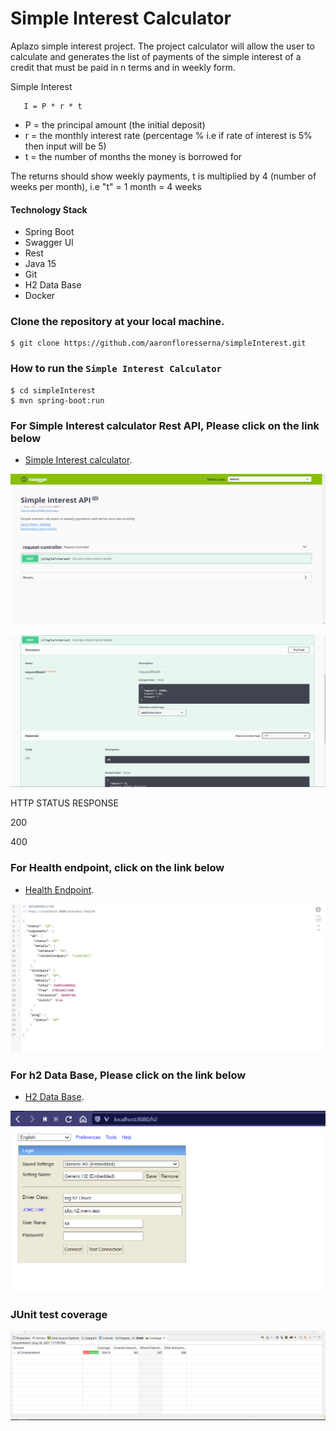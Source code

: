 # Simple Interest Calculator 
Aplazo simple interest project. The project calculator will allow the user to calculate and generates the list of payments of the simple interest of a credit that must be paid in n terms and in weekly form.

Simple Interest 

```
   I = P * r * t
```

* P = the principal amount (the initial deposit)
* r = the monthly interest rate (percentage % i.e if rate of interest is 5% then input will be 5)
* t = the number of months the money is borrowed for

The returns should show weekly payments, t is multiplied by 4 (number of weeks per month), i.e 
"t" = 1 month = 4 weeks 


#### Technology Stack

* Spring Boot
* Swagger UI
* Rest
* Java 15
* Git
* H2 Data Base
* Docker

### Clone the repository at your local machine.

```
$ git clone https://github.com/aaronfloresserna/simpleInterest.git
```


### How to run the `Simple Interest Calculator`


```
$ cd simpleInterest
$ mvn spring-boot:run

```

### For Simple Interest calculator Rest API, Please click on the link below

* [Simple Interest calculator](http://localhost:8080/swagger-ui.html).

![Swagger UI](/src/main/resources/images/swagger.PNG "Swagger UI")

![Swagger UI](/src/main/resources/images/simpleInterest.PNG "Simple Interest")

HTTP STATUS             RESPONSE

200                      

400

### For Health endpoint, click on the link below

* [Health Endpoint](http://localhost:8080/actuator/health).

![Health ep](/src/main/resources/images/health.PNG "Simple Interest health")

### For h2 Data Base, Please click on the link below

* [H2 Data Base](http://localhost:8080/h2).

![H2 db](/src/main/resources/images/h2.PNG "Simple Interest h2 data base")

### JUnit test coverage

![H2 db](/src/main/resources/images/testCoverage.PNG "Simple Interest test coverage")
